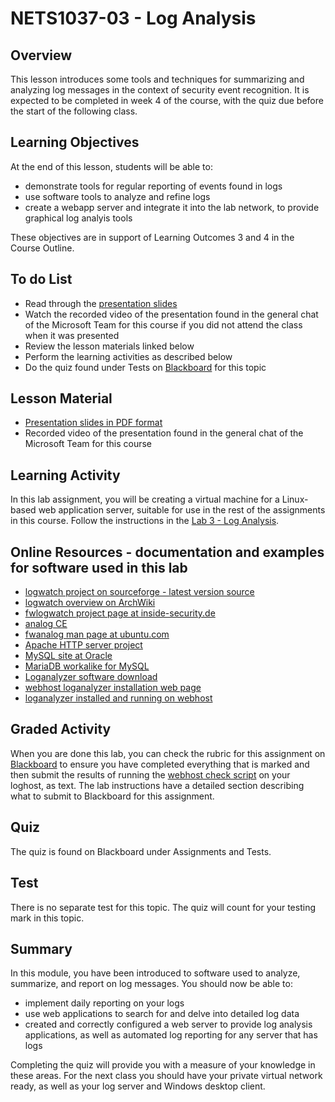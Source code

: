 # NETS1037-03 - Log Analysis

## Overview
This lesson introduces some tools and techniques for summarizing and analyzing log messages in the context of security event recognition. It is expected to be completed in week 4 of the course, with the quiz due before the start of the following class. 

## Learning Objectives
At the end of this lesson, students will be able to:
  * demonstrate tools for regular reporting of events found in logs
  * use software tools to analyze and refine logs
  * create a webapp server and integrate it into the lab network, to provide graphical log analyis tools

These objectives are in support of Learning Outcomes 3 and 4 in the Course Outline.

## To do List
   * Read through the [presentation slides](Presentations/NETS1037-03-LogAnalysis.pdf)
   * Watch the recorded video of the presentation found in the general chat of the Microsoft Team for this course if you did not attend the class when it was presented
   * Review the lesson materials linked below
   * Perform the learning activities as described below
   * Do the quiz found under Tests on [Blackboard](https://gc.blackboard.com) for this topic

## Lesson Material
  * [Presentation slides in PDF format](Presentations/NETS1037-03-LogAnalysis.pdf)
  * Recorded video of the presentation found in the general chat of the Microsoft Team for this course

## Learning Activity
In this lab assignment, you will be creating a virtual machine for a Linux-based web application server, suitable for use in the rest of the assignments in this course. Follow the instructions in the [Lab 3 - Log Analysis](Labs/Lab03-LogAnalysis.html).

## Online Resources - documentation and examples for software used in this lab
* [logwatch project on sourceforge - latest version source](https://sourceforge.net/projects/logwatch/)
* [logwatch overview on ArchWiki](https://wiki.archlinux.org/title/Logwatch)
* [fwlogwatch project page at inside-security.de](http://fwlogwatch.inside-security.de/)
* [analog CE](https://www.c-amie.co.uk/software/analog/)
* [fwanalog man page at ubuntu.com](http://manpages.ubuntu.com/manpages/focal/man1/fwanalog.1.html)
* [Apache HTTP server project](https://httpd.apache.org/)
* [MySQL site at Oracle](https://www.mysql.com/)
* [MariaDB workalike for MySQL](https://mariadb.org/)
* [Loganalyzer software download](http://download.adiscon.com/loganalyzer/loganalyzer-4.1.12.tar.gz)
* [webhost loganalyzer installation web page](http://webhost.home.arpa/loganalyzer/install.php)
* [loganalyzer installed and running on webhost](http://webhost.home.arpa/loganalyzer)

## Graded Activity
When you are done this lab, you can check the rubric for this assignment on [Blackboard](https://gc.blackboard.com) to ensure you have completed everything that is marked and then submit the results of running the [webhost check script](Labs/Lab03-webhost-checks.sh) on your loghost, as text. The lab instructions have a detailed section describing what to submit to Blackboard for this assignment.

## Quiz

The quiz is found on Blackboard under Assignments and Tests.

## Test

There is no separate test for this topic. The quiz will count for your testing mark in this topic.

## Summary
In this module, you have been introduced to software used to analyze, summarize, and report on log messages.
You should now be able to:
  * implement daily reporting on your logs
  * use web applications to search for and delve into detailed log data
  * created and correctly configured a web server to provide log analysis applications, as well as automated log reporting for any server that has logs

Completing the quiz will provide you with a measure of your knowledge in these areas. For the next class you should have your private virtual network ready, as well as your log server and Windows desktop client.
